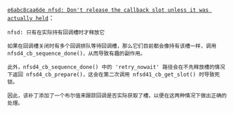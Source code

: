 [`e6abc8caa6de nfsd: Don't release the callback slot unless it was actually held`](https://lore.kernel.org/all/20190405155437.5545-1-trond.myklebust@hammerspace.com/)：
```
nfsd: 只有在实际持有回调槽时才释放它

如果在回调槽关闭时有多个回调排队等待回调槽，那么它们目前都会像持有该槽一样，调用 nfsd4_cb_sequence_done()，从而导致有趣的副作用。

此外，nfsd4_cb_sequence_done() 中的 'retry_nowait' 路径会在不先释放槽的情况下返回 nfsd4_cb_prepare()，这会在第二次调用 nfsd41_cb_get_slot() 时导致死锁。

因此，该补丁添加了一个布尔值来跟踪回调是否实际获取了槽，以便在这两种情况下做出正确的处理。
```
